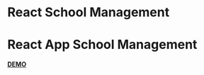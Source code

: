 <!DOCTYPE html>
<html>
<head>
	<h1>React School Management</h1>
</head>
<body>
	<h1>React App School Management</h1>
	<a href="https://vasileclaudiu.github.io/react-school-management"><strong>DEMO</strong></a>
</body>
</html>